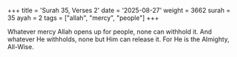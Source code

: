 +++
title = 'Surah 35, Verses 2'
date = '2025-08-27'
weight = 3662
surah = 35
ayah = 2
tags = ["allah", "mercy", "people"]
+++

Whatever mercy Allah opens up for people, none can withhold it. And whatever He withholds, none but Him can release it. For He is the Almighty, All-Wise.